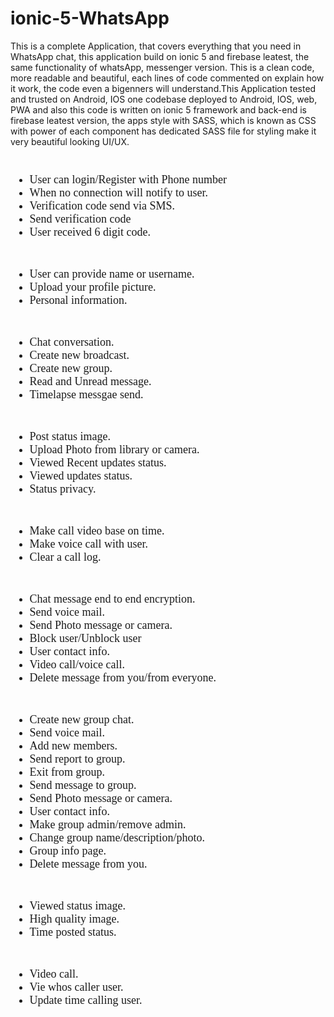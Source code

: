 # ionic-5-WhatsApp
This is a complete Application, that covers everything that you need in WhatsApp chat, this application build on ionic 5 and firebase leatest, the same functionality of whatsApp, messenger version. This is a clean code, more readable and beautiful, each lines of code commented on explain how it work, the code even a bigenners will understand.This Application tested and trusted on Android, IOS one codebase deployed to Android, IOS, web, PWA and also this code is written on ionic 5 framework and back-end is firebase leatest version, the apps style with SASS, which is known as CSS with power of each component has dedicated SASS file for styling make it very beautiful looking UI/UX.

   <div class="image01">
        <div style="text-align: center;">
            <img src="image/01.png" alt="">
        </div>
        <div style="font-size: large; font-family: Georgia, 'Times New Roman', Times, serif; padding-top: 10px;">
            <ul>
                <li>User can login/Register with Phone number</li>
                <li>When no connection will notify to user.</li>
                <li>Verification code send via SMS.</li>
                <li>Send verification code</li>
                <li>User received 6 digit code. </li>
            </ul>
        </div>
    </div>
    <div class="image02">
        <div style="text-align: center;">
            <img src="image/02.png" alt="">
        </div>
        <div style="font-size: large; font-family: Georgia, 'Times New Roman', Times, serif; padding-top: 10px;">
            <ul>
                <li>User can provide name or username.</li>
                <li>Upload your profile picture.</li>
                <li>Personal information.</li>
            </ul>
        </div>
    </div>
    <div class="image03">
        <div style="text-align: center;">
            <img src="image/03.png" alt="">
        </div>
        <div style="font-size: large; font-family: Georgia, 'Times New Roman', Times, serif; padding-top: 10px;">
            <ul>
                <li>Chat conversation.</li>
                <li>Create new broadcast.</li>
                <li>Create new group.</li>
                <li>Read and Unread message.</li>
                <li>Timelapse messgae send.</li>
            </ul>
        </div>
    </div>
    <div class="image04">
        <div style="text-align: center;">
            <img src="image/04.png" alt="">
        </div>
        <div style="font-size: large; font-family: Georgia, 'Times New Roman', Times, serif; padding-top: 10px;">
            <ul>
                <li>Post status image.</li>
                <li>Upload Photo from library or camera.</li>
                <li>Viewed Recent updates status.</li>
                <li>Viewed updates status.</li>
                <li>Status privacy.</li>
            </ul>
        </div>
    </div>
    <div class="image05">
        <div style="text-align: center;">
            <img src="image/05.png" alt="">
        </div>
        <div style="font-size: large; font-family: Georgia, 'Times New Roman', Times, serif; padding-top: 10px;">
            <ul>
                <li>Make call video base on time.</li>
                <li>Make voice call with user.</li>
                <li>Clear a call log.</li>
            </ul>
        </div>
    </div>
    <div class="image06">
        <div style="text-align: center;">
            <img src="image/06.png" alt="">
        </div>
        <div style="font-size: large; font-family: Georgia, 'Times New Roman', Times, serif; padding-top: 10px;">
            <ul>
                <li>Chat message end to end encryption.</li>
                <li>Send voice mail.</li>
                <li>Send Photo message or camera.</li>
                <li>Block user/Unblock user</li>
                <li>User contact info.</li>
                <li>Video call/voice call.</li>
                <li>Delete message from you/from everyone.</li>
            </ul>
        </div>
    </div>
    <div class="image07">
        <div style="text-align: center;">
            <img src="image/07.png" alt="">
        </div>
        <div style="font-size: large; font-family: Georgia, 'Times New Roman', Times, serif; padding-top: 10px;">
            <ul>
                <li>Create new group chat.</li>
                <li>Send voice mail.</li>
                <li>Add new members.</li>
                <li>Send report to group.</li>
                <li>Exit from group.</li>
                <li>Send message to group.</li>
                <li>Send Photo message or camera.</li>
                <li>User contact info.</li>
                <li>Make group admin/remove admin.</li>
                <li>Change group name/description/photo.</li>
                <li>Group info page.</li>
                <li>Delete message from you.</li>
            </ul>
        </div>
    </div>
    <div class="image08">
        <div style="text-align: center;">
            <img src="image/08.png" alt="">
        </div>
        <div style="font-size: large; font-family: Georgia, 'Times New Roman', Times, serif; padding-top: 10px;">
            <ul>
                <li>Viewed status image.</li>
                <li>High quality image.</li>
                <li>Time posted status.</li>
            </ul>
        </div>
    </div>
    <div class="image09">
        <div style="text-align: center;">
            <img src="image/09.png" alt="">
        </div>
        <div style="font-size: large; font-family: Georgia, 'Times New Roman', Times, serif; padding-top: 10px;">
            <ul>
                <li>Video call.</li>
                <li>Vie whos caller user.</li>
                <li>Update time calling user.</li>
            </ul>
        </div>
    </div>
    <div class="image10">
        <div style="text-align: center;">
            <img src="image/10.png" alt="">
        </div>
    </div>
